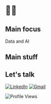 # 👨‍💻

## Main focus
Data and AI

## Main stuff


## Let's talk
[![LinkedIn](https://img.shields.io/badge/-LinkedIn-0077B5?style=flat-square&logo=linkedin&logoColor=white)](https://www.linkedin.com/in/ibrahim-ansari-775529270/)
[![Gmail](https://img.shields.io/badge/-Gmail-D14836?style=flat-square&logo=gmail&logoColor=white)](mailto:ibrahim.ansari4161@gmail.com)

![Profile Views](https://komarev.com/ghpvc/?username=ibrahim-ansari&color=brightgreen&style=flat-square&label=Profile+Views)
